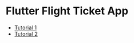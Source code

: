 # Flutter Flight Ticket App

- [Tutorial 1](https://www.youtube.com/watch?v=GeMJz3EcBgs)
- [Tutorial 2](https://www.youtube.com/watch?v=SyrmtnYGJyI)